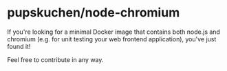 # pupskuchen/node-chromium

If you're looking for a minimal Docker image that contains both node.js and chromium (e.g. for unit testing your web frontend application), you've just found it!

Feel free to contribute in any way.
